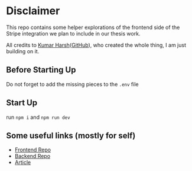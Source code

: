 # Disclaimer

This repo contains some helper explorations of the frontend side of the Stripe integration we plan to include in our thesis work.

All credits to [Kumar Harsh](https://kumarharsh.me/)([GitHub](https://github.com/krharsh17?tab=repositories&q=stripe&type=&language=&sort=])), who created the whole thing, I am just building on it.

## Before Starting Up

Do not forget to add the missing pieces to the `.env` file

## Start Up

run `npm i` and `npm run dev`

## Some useful links (mostly for self)

- [Frontend Repo](https://github.com/krharsh17/stripe-payments-java-react-frontend/tree/main)
- [Backend Repo](https://github.com/krharsh17/stripe-payments-java-react-backend)
- [Article](https://kinsta.com/blog/stripe-java-api/)
